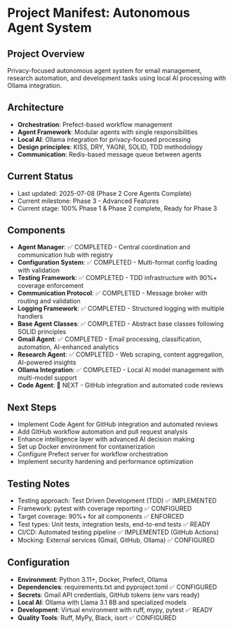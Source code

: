 # Project Manifest: Autonomous Agent System

## Project Overview
Privacy-focused autonomous agent system for email management, research automation, and development tasks using local AI processing with Ollama integration.

## Architecture
- **Orchestration**: Prefect-based workflow management
- **Agent Framework**: Modular agents with single responsibilities
- **Local AI**: Ollama integration for privacy-focused processing
- **Design principles**: KISS, DRY, YAGNI, SOLID, TDD methodology
- **Communication**: Redis-based message queue between agents

## Current Status
- Last updated: 2025-07-08 (Phase 2 Core Agents Complete)
- Current milestone: Phase 3 - Advanced Features
- Current stage: 100% Phase 1 & Phase 2 complete, Ready for Phase 3

## Components
- **Agent Manager**: ✅ COMPLETED - Central coordination and communication hub with registry
- **Configuration System**: ✅ COMPLETED - Multi-format config loading with validation
- **Testing Framework**: ✅ COMPLETED - TDD infrastructure with 90%+ coverage enforcement
- **Communication Protocol**: ✅ COMPLETED - Message broker with routing and validation
- **Logging Framework**: ✅ COMPLETED - Structured logging with multiple handlers
- **Base Agent Classes**: ✅ COMPLETED - Abstract base classes following SOLID principles
- **Gmail Agent**: ✅ COMPLETED - Email processing, classification, automation, AI-enhanced analytics
- **Research Agent**: ✅ COMPLETED - Web scraping, content aggregation, AI-powered insights
- **Ollama Integration**: ✅ COMPLETED - Local AI model management with multi-model support
- **Code Agent**: 🔄 NEXT - GitHub integration and automated code reviews

## Next Steps
- Implement Code Agent for GitHub integration and automated reviews
- Add GitHub workflow automation and pull request analysis
- Enhance intelligence layer with advanced AI decision making
- Set up Docker environment for containerization
- Configure Prefect server for workflow orchestration
- Implement security hardening and performance optimization

## Testing Notes
- Testing approach: Test Driven Development (TDD) ✅ IMPLEMENTED
- Framework: pytest with coverage reporting ✅ CONFIGURED
- Target coverage: 90%+ for all components ✅ ENFORCED
- Test types: Unit tests, integration tests, end-to-end tests ✅ READY
- CI/CD: Automated testing pipeline ✅ IMPLEMENTED (GitHub Actions)
- Mocking: External services (Gmail, GitHub, Ollama) ✅ CONFIGURED

## Configuration
- **Environment**: Python 3.11+, Docker, Prefect, Ollama
- **Dependencies**: requirements.txt and pyproject.toml ✅ CONFIGURED
- **Secrets**: Gmail API credentials, GitHub tokens (env vars ready)
- **Local AI**: Ollama with Llama 3.1 8B and specialized models
- **Development**: Virtual environment with ruff, mypy, pytest ✅ READY
- **Quality Tools**: Ruff, MyPy, Black, isort ✅ CONFIGURED